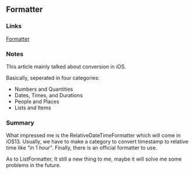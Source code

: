## Formatter

### Links

[Formatter](https://nshipster.com/formatter/)

### Notes

This article mainly talked about conversion in iOS.

Basically, seperated in four categories: 

- Numbers and Quantities
- Dates, Times, and Durations
- People and Places
- Lists and Items

### Summary

What impressed me is the RelativeDateTimeFormatter which will come in iOS13. Usually, we have to make a  category to convert timestamp to relative time like "in 1 hour". Finally, there is an official formatter to use.

As to ListFormatter, It still a new thing to me, maybe it will solve me some problems in the future. 